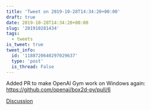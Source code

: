 ```yaml
---
title: 'Tweet on 2019-10-28T14:34:20+00:00'
draft: true
date: 2019-10-28T14:34:20+00:00
slug: '201910281434'
tags:
  - tweets
is_tweet: true
tweet_info:
  id: '1188720640297029637'
  type: 'post'
  is_thread: False
---
```




Added PR to make OpenAI Gym work on Windows again: <https://github.com/openai/box2d-py/pull/6>

[Discussion](https://x.com/sytelus/status/1188720640297029637)
